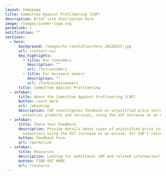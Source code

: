 ```yaml
---
layout: homepage
title: Committee Against Profiteering (CAP)
description: Brief site description here
image: /images/isomer-logo.svg
permalink: /
notification: ""
sections:
  - hero:
      background: /images/hi-resolution/hero_20220215.jpg
      url: /contact-us/
      key_highlights:
        - title: For consumers
          description: ""
          url: /forconsumers
        - title: For business owners
          description: ""
          url: /forbusinessowners
      title: Committee Against Profiteering
  - infobar:
      title: About the Committee Against Profiteering (CAP)
      button: Learn more
      url: /aboutcap
      description: CAP investigates feedback on unjustified price increases of
        essential products and services, using the GST increase as an excuse.
  - infobar:
      title: Share Your Feedback
      description: Provide details about cases of unjustified price increases of
        essentials using the GST increase as an excuse, for CAP’s review.
      button: Feedback Form
      url: /permalink
  - infobar:
      title: Resources
      description: Looking for additional CAP and related information?
      button: FIND OUT MORE
      url: /resource
---
```

